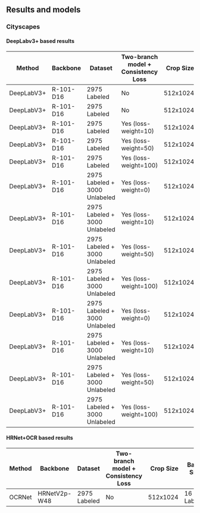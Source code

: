 
## Results and models

### Cityscapes


#### DeepLabv3+ based results
| Method |      Backbone      | Dataset | Two-branch model + Consistency Loss | Crop Size | Batch Size | Max Iters |  Base LR |  mIoU (single-scale) |
|--------|--------------------|-----------|-----------|--------:|----------|----------------|------:|--------------:|
| DeepLabV3+ | R-101-D16 | 2975 Labeled | No | 512x1024 |  8 Labeled  |   80000 |    0.02   |     -    |
| DeepLabV3+ | R-101-D16 | 2975 Labeled | No | 512x1024 |  16 Labeled  |   40000 |    0.02   |   79.63  |
| DeepLabV3+ | R-101-D16 | 2975 Labeled | Yes (loss-weight=10) | 512x1024 |  16 Labeled  |    40000 |    0.02  |   79.92  |
| DeepLabV3+ | R-101-D16 | 2975 Labeled | Yes (loss-weight=50) | 512x1024 |  16 Labeled  |    40000 |    0.02  |   79.97  |
| DeepLabV3+ | R-101-D16 | 2975 Labeled | Yes (loss-weight=100) | 512x1024 |  16 Labeled  |   40000 |    0.02  |   79.95  |
| DeepLabV3+ | R-101-D16 | 2975 Labeled + 3000 Unlabeled | Yes (loss-weight=0)  | 512x1024  |  8 Labeled + 8 Unlabeled | 80000 |   0.01   |  79.46   |
| DeepLabV3+ | R-101-D16 | 2975 Labeled + 3000 Unlabeled | Yes (loss-weight=10) | 512x1024  |  8 Labeled + 8 Unlabeled | 80000 |   0.01   |     -    |
| DeepLabV3+ | R-101-D16 | 2975 Labeled + 3000 Unlabeled | Yes (loss-weight=50) | 512x1024  |  8 Labeled + 8 Unlabeled | 80000 |   0.01   |     -    |
| DeepLabV3+ | R-101-D16 | 2975 Labeled + 3000 Unlabeled | Yes (loss-weight=100)| 512x1024  |  8 Labeled + 8 Unlabeled | 80000 |   0.01   |  79.50   |
| DeepLabV3+ | R-101-D16 | 2975 Labeled + 3000 Unlabeled | Yes (loss-weight=0)  | 512x1024  |  8 Labeled + 8 Unlabeled | 80000 |   0.02   |  78.83   |
| DeepLabV3+ | R-101-D16 | 2975 Labeled + 3000 Unlabeled | Yes (loss-weight=10) | 512x1024  |  8 Labeled + 8 Unlabeled | 80000 |   0.02   |  79.52   |
| DeepLabV3+ | R-101-D16 | 2975 Labeled + 3000 Unlabeled | Yes (loss-weight=50) | 512x1024  |  8 Labeled + 8 Unlabeled | 80000 |   0.02   |  79.40   |
| DeepLabV3+ | R-101-D16 | 2975 Labeled + 3000 Unlabeled | Yes (loss-weight=100)| 512x1024  |  8 Labeled + 8 Unlabeled | 80000 |   0.02   |  78.42   |


#### HRNet+OCR based results
| Method |      Backbone      | Dataset | Two-branch model + Consistency Loss | Crop Size | Batch Size | Max Iters |  Base LR |  mIoU (single-scale) |
|--------|--------------------|-----------|-----------|--------:|----------|----------------|------:|--------------:|
| OCRNet  | HRNetV2p-W48 | 2975 Labeled | No | 512x1024 |  16 Labeled  |   40000 |    0.02  |   -   |
